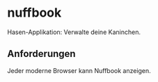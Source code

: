 # nuffbook
Hasen-Applikation: Verwalte deine Kaninchen.

## Anforderungen

Jeder moderne Browser kann Nuffbook anzeigen.
